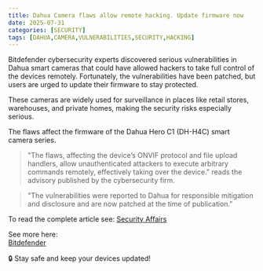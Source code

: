 ```yaml
---
title: Dahua Camera flaws allow remote hacking. Update firmware now
date: 2025-07-31
categories: [SECURITY]
tags: [DAHUA,CAMERA,VULNERABILITIES,SECURITY,HACKING]
---
```


Bitdefender cybersecurity experts discovered serious vulnerabilities in Dahua smart cameras that could have allowed hackers to take full control of the devices remotely. Fortunately, the vulnerabilities have been patched, but users are urged to update their firmware to stay protected.

These cameras are widely used for surveillance in places like retail stores, warehouses, and private homes, making the security risks especially serious.

The flaws affect the firmware of the Dahua Hero C1 (DH-H4C) smart camera series.

> "The flaws, affecting the device’s ONVIF protocol and file upload handlers, allow unauthenticated attackers to execute arbitrary commands remotely, effectively taking over the device." reads the advisory published by the cybersecurity firm.

> "The vulnerabilities were reported to Dahua for responsible mitigation and disclosure and are now patched at the time of publication."

To read the complete article see:
[Security Affairs](https://securityaffairs.com/180602/hacking/dahua-camera-flaws-allow-remote-hacking-update-firmware-now.html) 

See more here:  
[Bitdefender](https://www.bitdefender.com/en-us/blog/labs/vulnerabilities-identified-in-dahua-hero-c1-smart-cameras) 

🔒 Stay safe and keep your devices updated!